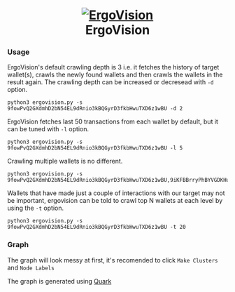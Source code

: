 <h1 align="center">
  <br>
  <a href="https://github.com/CryptoCream/ErgoVision"><img src="https://i.ibb.co/D836bhs/Ergo-Vision.png" alt="ErgoVision"></a>
  <br>
  ErgoVision
  <br>
</h1>


### Usage
ErgoVision's default crawling depth is 3 i.e. it fetches the history of target wallet(s), crawls the newly found wallets and then crawls the wallets in the result again. The crawling depth can be increased or decresead with `-d` option.
```
python3 ergovision.py -s 9fowPvQ2GXdmhD2bN54EL9dRnio3kBQGyrD3fkbHwuTXD6z1wBU -d 2
```

ErgoVision fetches last 50 transactions from each wallet by default, but it can be tuned with `-l` option.

```
python3 ergovision.py -s 9fowPvQ2GXdmhD2bN54EL9dRnio3kBQGyrD3fkbHwuTXD6z1wBU -l 5
```

Crawling multiple wallets is no different.
```
python3 ergovision.py -s 9fowPvQ2GXdmhD2bN54EL9dRnio3kBQGyrD3fkbHwuTXD6z1wBU,9iKFBBrryPhBYVGDKHuZQW7SuLfuTdUJtTPzecbQ5pQQzD4VykC
```

Wallets that have made just a couple of interactions with our target may not be important, ergovision can be told to crawl top N wallets at each level by using the `-t` option.
```
python3 ergovision.py -s 9fowPvQ2GXdmhD2bN54EL9dRnio3kBQGyrD3fkbHwuTXD6z1wBU -t 20
```

### Graph
The graph will look messy at first, it's recomended to click `Make Clusters` and `Node Labels`

The graph is generated using [Quark](https://github.com/s0md3v/Quark)
